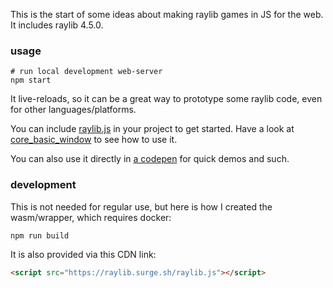 This is the start of some ideas about making raylib games in JS for the web. It includes raylib 4.5.0.

### usage

```
# run local development web-server
npm start
```

It live-reloads, so it can be a great way to prototype some raylib code, even for other languages/platforms.

You can include [raylib.js](raylib.js) in your project to get started. Have a look at [core_basic_window](public/examples/core/core_basic_window) to see how to use it.

You can also use it directly in [a codepen](https://codepen.io/konsumer/pen/NWEdxZq?editors=1000) for quick demos and such.

### development

This is not needed for regular use, but here is how I created the wasm/wrapper, which requires docker:

```
npm run build
```

It is also provided via this CDN link:

```html
<script src="https://raylib.surge.sh/raylib.js"></script>
```
